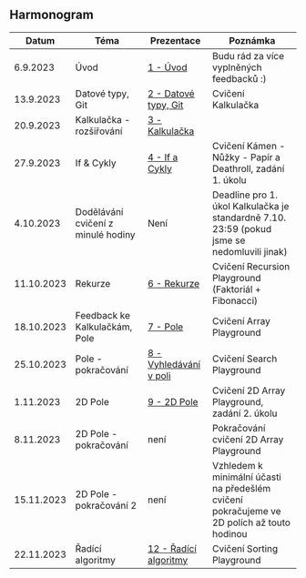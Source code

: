 ## Harmonogram
| Datum | Téma | Prezentace | Poznámka |
| --- | --- | --- | --- |
| 6.9.2023 | Úvod | [1 - Úvod](https://github.com/Yeenya/Gymvod_23-24/blob/main/Septimy/1%20-%206.9.2023/Prezentace_pdf.pdf) | Budu rád za více vyplněných feedbacků :) |
| 13.9.2023 | Datové typy, Git | [2 - Datové typy, Git](https://github.com/Yeenya/Gymvod_23-24/blob/main/Septimy/2%20-%2013.9.2023/Septimy%202.%20-%2013.9.2023.pdf) | Cvičení Kalkulačka |
| 20.9.2023 | Kalkulačka - rozšiřování | [3 - Kalkulačka](https://github.com/Yeenya/Gymvod_23-24/blob/main/Septimy/3%20-%2020.9.2023/Septimy%203.%20-%2020.9.2023.pdf) |  |
| 27.9.2023 | If & Cykly | [4 - If a Cykly](https://github.com/Yeenya/Gymvod_23-24/blob/main/Septimy/4%20-%2027.9.2023/Septimy%204.%20-%2027.9.2023.pdf) | Cvičení Kámen - Nůžky - Papír a Deathroll, zadání 1. úkolu |
| 4.10.2023 | Dodělávání cvičení z minulé hodiny | Není | Deadline pro 1. úkol Kalkulačka je standardně 7.10. 23:59 (pokud jsme se nedomluvili jinak) |
| 11.10.2023 | Rekurze | [6 - Rekurze](https://github.com/Yeenya/Gymvod_23-24/blob/main/Septimy/6%20-%2011.10.2023/Septimy%206.%20-%2011.10.2023.pdf) | Cvičení Recursion Playground (Faktoriál + Fibonacci) |
| 18.10.2023 | Feedback ke Kalkulačkám, Pole | [7 - Pole](https://github.com/Yeenya/Gymvod_23-24/blob/main/Septimy/7%20-%2018.10.2023/Septimy%207.%20-%2018.10.2023.pdf) | Cvičení Array Playground |
| 25.10.2023 | Pole - pokračování | [8 - Vyhledávání v poli](https://github.com/Yeenya/Gymvod_23-24/blob/main/Septimy/8%20-%2025.10.2023/Septimy%208.%20-%2025.10.2023.pdf) | Cvičení Search Playground |
| 1.11.2023 | 2D Pole | [9 - 2D Pole](https://github.com/Yeenya/Gymvod_23-24/blob/main/Septimy/9%20-%201.11.2023/Septimy%209.%20-%201.11.2023.pdf) | Cvičení 2D Array Playground, zadání 2. úkolu |
| 8.11.2023 | 2D Pole - pokračování | není | Pokračování cvičení 2D Array Playground |
| 15.11.2023 | 2D Pole - pokračování 2 | není | Vzhledem k minimální účasti na předešlém cvičení pokračujeme ve 2D polích až touto hodinou |
| 22.11.2023 | Řadící algoritmy | [12 - Řadící algoritmy](https://github.com/Yeenya/Gymvod_23-24/blob/main/Septimy/12%20-%2022.11.2023/Septimy%2012.%20-%2022.11.2023.pdf) | Cvičení Sorting Playground |
